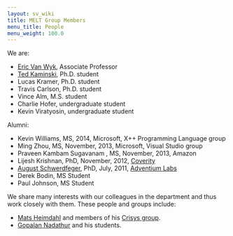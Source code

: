 ```yaml
---
layout: sv_wiki
title: MELT Group Members
menu_title: People
menu_weight: 100.0
---
```


We are:

* [Eric Van Wyk](http://www-users.cs.umn.edu/~evw/), Associate Professor
* [Ted Kaminski](http://www-users.cs.umn.edu/~tedinski/), Ph.D. student
* Lucas Kramer, Ph.D. student
* Travis Carlson, Ph.D. student
* Vince Alm, M.S. student
* Charlie Hofer, undergraduate student
* Kevin Viratyosin, undergraduate student

Alumni:

* Kevin Williams, MS, 2014, Microsoft, X++ Programming Language group
* Ming Zhou, MS, November, 2013, Microsoft, Visual Studio group
* Praveen Kambam Sugavanam , MS, November, 2013, Amazon
* Lijesh Krishnan, PhD, November, 2012, [Coverity](http://www.coverity.com/)
* [August Schwerdfeger](http://www.adventiumlabs.com/about-us/staff/technical-staff/august-schwerdfeger-phd), PhD, July, 2011, [Adventium Labs](http://www.adventiumlabs.com/)
* Derek Bodin, MS Student
* Paul Johnson, MS Student

We share many interests with our colleagues in the department and thus work closely with them. These people and groups include:

* [Mats Heimdahl](http://www.umsec.umn.edu/directory/mats-heimdahl/) and members of his [Crisys   group](http://crisys.cs.umn.edu/).
* [Gopalan Nadathur](http://www-users.cs.umn.edu/~gopalan/) and his students. 
